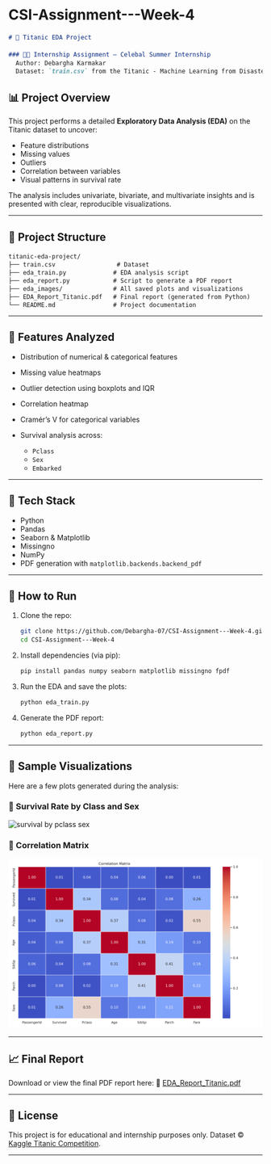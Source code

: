 # CSI-Assignment---Week-4

````markdown
# 🚢 Titanic EDA Project

### 👨‍💻 Internship Assignment — Celebal Summer Internship  
  Author: Debargha Karmakar  
  Dataset: `train.csv` from the Titanic - Machine Learning from Disaster dataset

````
## 📊 Project Overview

This project performs a detailed **Exploratory Data Analysis (EDA)** on the Titanic dataset to uncover:

- Feature distributions
- Missing values
- Outliers
- Correlation between variables
- Visual patterns in survival rate

The analysis includes univariate, bivariate, and multivariate insights and is presented with clear, reproducible visualizations.

---

## 📁 Project Structure

```
titanic-eda-project/
├── train.csv                 # Dataset
├── eda_train.py             # EDA analysis script
├── eda_report.py            # Script to generate a PDF report
├── eda_images/              # All saved plots and visualizations
├── EDA_Report_Titanic.pdf   # Final report (generated from Python)
└── README.md                # Project documentation
````

---

## 📌 Features Analyzed

* Distribution of numerical & categorical features
* Missing value heatmaps
* Outlier detection using boxplots and IQR
* Correlation heatmap
* Cramér’s V for categorical variables
* Survival analysis across:

  * `Pclass`
  * `Sex`
  * `Embarked`

---

## 🧰 Tech Stack

* Python
* Pandas
* Seaborn & Matplotlib
* Missingno
* NumPy
* PDF generation with `matplotlib.backends.backend_pdf`

---

## 📝 How to Run

1. Clone the repo:

   ```bash
   git clone https://github.com/Debargha-07/CSI-Assignment---Week-4.git
   cd CSI-Assignment---Week-4
   ```

2. Install dependencies (via pip):

   ```bash
   pip install pandas numpy seaborn matplotlib missingno fpdf
   ```

3. Run the EDA and save the plots:

   ```bash
   python eda_train.py
   ```

4. Generate the PDF report:

   ```bash
   python eda_report.py
   ```

---

## 📘 Sample Visualizations

Here are a few plots generated during the analysis:

### 📌 Survival Rate by Class and Sex

![survival by pclass sex](./eda_images/survival_by_pclass_sex.png)

### 📌 Correlation Matrix

![correlation matrix](./eda_images/correlation_matrix.png)

---

## 📈 Final Report

Download or view the final PDF report here:
📄 [EDA\_Report\_Titanic.pdf](./EDA_Report_Titanic.pdf)

---


## 🔖 License

This project is for educational and internship purposes only. Dataset © [Kaggle Titanic Competition](https://www.kaggle.com/c/titanic).

---



